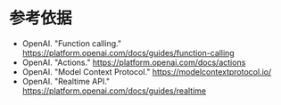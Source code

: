 # 参考依据

- OpenAI. "Function calling." https://platform.openai.com/docs/guides/function-calling
- OpenAI. "Actions." https://platform.openai.com/docs/actions
- OpenAI. "Model Context Protocol." https://modelcontextprotocol.io/
- OpenAI. "Realtime API." https://platform.openai.com/docs/guides/realtime
